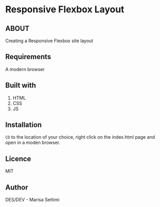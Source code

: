 # Responsive Flexbox Layout

## ABOUT

Creating a Responsive Flexbox site layout

## Requirements 

A modern browser

## Built with

1. HTML
2. CSS
3. JS

## Installation

`CD` to the location of your choice, right click on the index.html page and open in a moden browser.

## Licence 

MIT

## Author

DES/DEV - Marisa Settimi